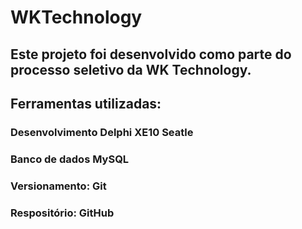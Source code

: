 # WKTechnology

## Este projeto foi desenvolvido como parte do processo seletivo da WK Technology.

## Ferramentas utilizadas:
### Desenvolvimento Delphi XE10 Seatle
### Banco de dados MySQL
### Versionamento: Git
### Respositório: GitHub
